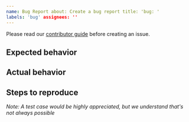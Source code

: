 ```yaml
---
name: Bug Report about: Create a bug report title: 'bug: '
labels: 'bug' assignees: ''
---
```


Please read our [contributor guide](https://github.com/Netflix/dgs-framework/blob/master/CONTRIBUTING.md) before
creating an issue.

Expected behavior
----

Actual behavior
----

Steps to reproduce
----

_Note: A test case would be highly appreciated, but we understand that's not always possible_ 